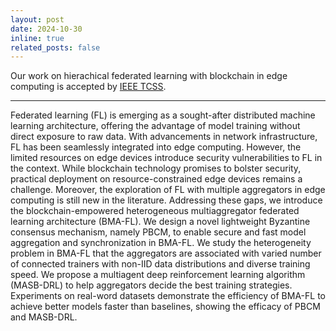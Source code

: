 ```yaml
---
layout: post
date: 2024-10-30 
inline: true
related_posts: false
---
```


Our work on hierachical federated learning with blockchain in edge computing is accepted by <a href="https://doi.org/10.1109/TCSS.2024.3481882">IEEE TCSS</a>.


---

Federated learning (FL) is emerging as a sought-after distributed machine learning architecture, offering the advantage of model training without direct exposure to raw data. With advancements in network infrastructure, FL has been seamlessly integrated into edge computing. However, the limited resources on edge devices introduce security vulnerabilities to FL in the context. While blockchain technology promises to bolster security, practical deployment on resource-constrained edge devices remains a challenge. Moreover, the exploration of FL with multiple aggregators in edge computing is still new in the literature. Addressing these gaps, we introduce the blockchain-empowered heterogeneous multiaggregator federated learning architecture (BMA-FL). We design a novel lightweight Byzantine consensus mechanism, namely PBCM, to enable secure and fast model aggregation and synchronization in BMA-FL. We study the heterogeneity problem in BMA-FL that the aggregators are associated with varied number of connected trainers with non-IID data distributions and diverse training speed. We propose a multiagent deep reinforcement learning algorithm (MASB-DRL) to help aggregators decide the best training strategies. Experiments on real-word datasets demonstrate the efficiency of BMA-FL to achieve better models faster than baselines, showing the efficacy of PBCM and MASB-DRL.
